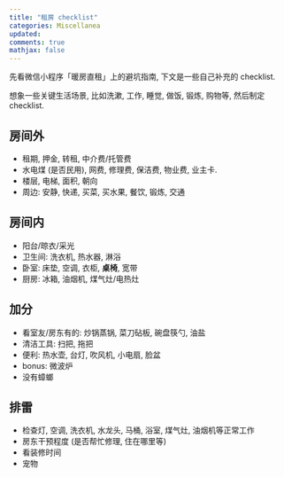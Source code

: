 ```yaml
---
title: "租房 checklist"
categories: Miscellanea
updated:
comments: true
mathjax: false
---
```


先看微信小程序「暖房直租」上的避坑指南, 下文是一些自己补充的 checklist.

想象一些关键生活场景, 比如洗漱, 工作, 睡觉, 做饭, 锻炼, 购物等, 然后制定 checklist.

<!-- more -->

## 房间外

- 租期, 押金, 转租, 中介费/托管费
- 水电煤 (是否民用), 网费, 修理费, 保洁费, 物业费, 业主卡.
- 楼层, 电梯, 面积, 朝向
- 周边: 安静, 快递, 买菜, 买水果, 餐饮, 锻炼, 交通

## 房间内

- 阳台/晾衣/采光
- 卫生间: 洗衣机, 热水器, 淋浴
- 卧室: 床垫, 空调, 衣柜, **桌椅**, 宽带
- 厨房: 冰箱, 油烟机, 煤气灶/电热灶

## 加分

- 看室友/房东有的: 炒锅蒸锅, 菜刀砧板, 碗盘筷勺, 油盐
- 清洁工具: 扫把, 拖把
- 便利: 热水壶, 台灯, 吹风机, 小电扇, 脸盆
- bonus: 微波炉
- 没有蟑螂

## 排雷

- 检查灯, 空调, 洗衣机, 水龙头, 马桶, 浴室, 煤气灶, 油烟机等正常工作
- 房东干预程度 (是否帮忙修理, 住在哪里等)
- 看装修时间
- 宠物
